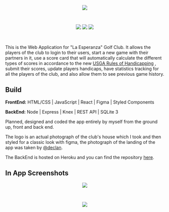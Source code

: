 
<p align="center"><img src="https://i.ibb.co/MfSYcQr/lelogo.png" /></p>
<br/>
<p align="center"><a href="https://github.com/josegocampo/hcEsperanzino"><img src="https://img.shields.io/badge/backend-ready%20-brightgreen"/></a> <img src="https://img.shields.io/badge/frontend-in%20development-yellowgreen" /> <img src="https://img.shields.io/badge/mobile%20version-pending-yellow" /></p>
<br/>

This is the Web Application for "La Esperanza" Golf Club. It allows the players of the club to login to their users, start a new game with their partners in it, use a score card that will automatically calculate the different types of scores in accordance to the new [USGA Rules of Handicapping](https://www.usga.org/handicapping/roh/2020-rules-of-handicapping.html) , submit their scores, update players handicaps, have statistics tracking for all the players of the club, and also allow them to see previous game history. 

## Build

**FrontEnd:**  HTML/CSS | JavaScript | React | Figma | Styled Components

**BackEnd:** Node | Express | Knex | REST API | SQLite 3

Planned, designed and coded the app entirely by myself from the ground up, front and back end. 

The logo is an actual photograph of the club's house which I took and then styled for a classic look with figma, the photograph of the landing of the app was taken by [@declan](https://twitter.com/dobledosis).  
  
The BackEnd is hosted on Heroku and you can find the repository [here](https://github.com/josegocampo/hcEsperanzino).



## In App Screenshots

<p align="center">
  <img src="https://i.ibb.co/3p1rHnZ/hchc.png"/>
</p>

<br/>

<p align="center">
  <img src="https://i.ibb.co/XJtWd3w/hc-esp-2.png"/>
</p>
